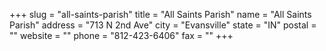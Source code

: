 +++
slug = "all-saints-parish"
title = "All Saints Parish"
name = "All Saints Parish"
address = "713 N 2nd Ave"
city = "Evansville"
state = "IN"
postal = ""
website = ""
phone = "812-423-6406"
fax = ""
+++
